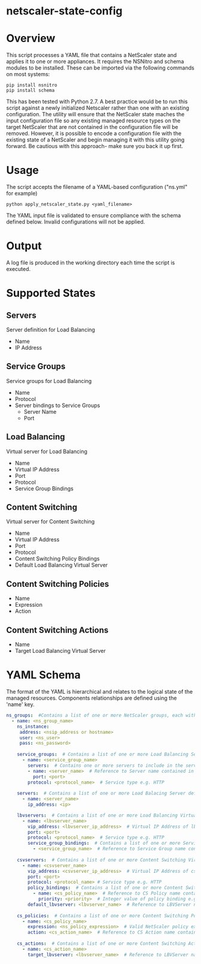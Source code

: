 # netscaler-state-config

# Overview
This script processes a YAML file that contains a NetScaler state and applies it to one or more appliances.  It requires the NSNitro and schema modules to be installed.  These can be imported via the following commands on most systems:
````
pip install nsnitro
pip install schema
````

This has been tested with Python 2.7.  A best practice would be to run this script against a newly initialized Netscaler rather than one with an existing configuration.  The utility will ensure that the NetScaler state maches the input configuration file so any existing managed resource types on the target NetScaler that are not contained in the configuration file will be removed.  However, it is possible to encode a configuration file with the existing state of a NetScaler and begin managing it with this utility going forward.  Be cautious with this approach- make sure you back it up first.

# Usage
The script accepts the filename of a YAML-based configuration ("ns.yml" for example)
````
python apply_netscaler_state.py <yaml_filename>
````
The YAML input file is validated to ensure compliance with the schema defined below.  Invalid configurations will not be applied.

# Output
A log file is produced in the working directory each time the script is executed.

# Supported States
## Servers
Server definition for Load Balancing
* Name
* IP Address

## Service Groups
Service groups for Load Balancing
* Name
* Protocol
* Server bindings to Service Groups
  * Server Name
  * Port

## Load Balancing
Virtual server for Load Balancing
* Name
* Virtual IP Address
* Port
* Protocol
* Service Group Bindings

## Content Switching
Virtual server for Content Switching
* Name
* Virtual IP Address
* Port
* Protocol
* Content Switching Policy Bindings
* Default Load Balancing Virtual Server

## Content Switching Policies
* Name
* Expression
* Action

## Content Switching Actions
* Name
* Target Load Balancing Virtual Server

# YAML Schema
The format of the YAML is hierarchical and relates to the logical state of the managed resources.  Components relationships are defined using the 'name' key.

```YAML
ns_groups:  #Contains a list of one or more NetScaler groups, each with an independent configuration
  - name: <ns_group_name>
    ns_instance:
     address: <nsip_address or hostname>
     user: <ns_user>
     pass: <ns_password>
    
    service_groups:  # Contains a list of one or more Load Balancing Service Group definitions
      - name: <service_group_name>
        servers:  # Contains one or more servers to include in the service group
        - name: <server_name>  # Reference to Server name contained in Server definition
          port: <port>
        protocol: <protocol_name>  # Service type e.g. HTTP
    
    servers:  # Contains a list of one or more Load Balacing Server definitions
      - name: <server_name>
        ip_address: <ip>

    lbvservers:  # Contains a list of one or more Load Balancing Virtual Server definitions
      - name: <lbvserver_name>
        vip_address: <lbvserver_ip_address>  # Virtual IP Address of lbvserver
        port: <port>
        protocol: <protocol_name>  # Service type e.g. HTTP
        service_group_bindings:  # Contains a list of one or more Service Groups to bind the lbvserver to
          - <service_group_name>  # Reference to Service Group name contained in Service Group definition
      
    csvservers:  # Contains a list of one or more Content Switching Virtual Server definitions
      - name: <csvserver_name>
        vip_address: <csvserver_ip_address>  # Virtual IP Address of csvserver
        port: <port>
        protocol: <protocol_name> # Service type e.g. HTTP
        policy_bindings:  # Contains a list of one or more Content Switching policy bindings
          - name: <cs_policy_name>  # Reference to CS Policy name contained in CS Policy definition
            priority: <priority>  # Integer value of policy binding e.g. 100
        default_lbvserver: <lbvserver_name>  # Reference to LBVServer name contained in LBVServer definition
        
    cs_policies:  # Contains a list of one or more Content Switching Policy definitions
      - name: <cs_policy_name>
        expression: <ns_policy_expression>  # Valid NetScaler policy expression
        action: <cs_action_name>  # Reference to CS Action name contained in CS Action definition
        
    cs_actions:  # Contains a list of one or more Content Switching Action definitions
      - name: <cs_action_name>
        target_lbvserver: <lbvserver_name>  # Reference to LBVServer name contained in LBVServer definition
```
              
            
         
